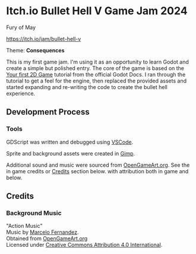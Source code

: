 # Itch.io Bullet Hell V Game Jam 2024

Fury of May

https://itch.io/jam/bullet-hell-v

Theme: **Consequences**

This is my first game jam. I'm using it as an opportunity to learn Godot and create a simple but polished entry. The
core of the game is based on the [Your first 2D Game](https://docs.godotengine.org/en/stable/getting_started/first_2d_game/index.html)
tutorial from the official Godot Docs. I ran through the tutorial to get a feel for the engine, then replaced
the provided assets and started expanding and re-writing the code to create the bullet hell experience. 

## Development Process

### Tools

GDScript was written and debugged using [VSCode](https://code.visualstudio.com/).

Sprite and background assets were created in [Gimp](https://www.gimp.org/).

Additional sound and music were sourced from [OpenGameArt.org](https://opengameart.org/). See the in game credits or [Credits](#Credits) section below. with attribution both in game and below.

## Credits

### Background Music

"Action Music"\
Music by [Marcelo Fernandez](http://www.marcelofernandezmusic.com).\
Obtained from [OpenGameArt.org](https://opengameart.org/content/action-music-pack)\
Licensed under [Creative Commons Attribution 4.0 International](http://creativecommons.org/licenses/by/4.0/).
